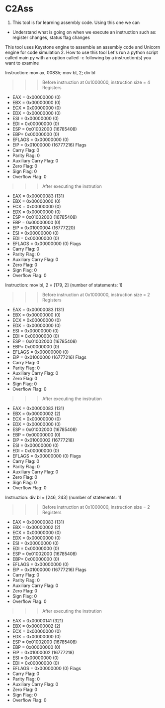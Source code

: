 # C2Ass

1. This tool is for learning assembly code. Using this one we can
- Understand what is going on when we execute an instruction such as: register changes, status flag changes

This tool uses Keystone engine to assemble an assembly code and Unicorn engine for code simulation
2. How to use this tool
Let's run a python script called main.py with an option called -c following by a instruction(s) you want to examine 


Instruction: mov ax, 0083h; mov bl, 2; div bl
>>> Before instruction at 0x1000000, instruction size = 4
Registers
- EAX = 0x00000000 (0)
- EBX = 0x00000000 (0)
- ECX = 0x00000000 (0)
- EDX = 0x00000000 (0)
- ESI = 0x00000000 (0)
- EDI = 0x00000000 (0)
- ESP = 0x01002000 (16785408)
- EBP= 0x00000000 (0)
- EFLAGS = 0x00000000 (0)
- EIP = 0x01000000 (16777216)
Flags
- Carry Flag: 0
- Parity Flag: 0
- Auxiliary Carry Flag: 0
- Zero Flag: 0
- Sign Flag: 0
- Overflow Flag: 0
>>> After executing the instrution
- EAX = 0x00000083 (131)
- EBX = 0x00000000 (0)
- ECX = 0x00000000 (0)
- EDX = 0x00000000 (0)
- ESP = 0x01002000 (16785408)
- EBP = 0x00000000 (0)
- EIP = 0x01000004 (16777220)
- ESI = 0x00000000 (0)
- EDI = 0x00000000 (0)
- EFLAGS = 0x00000000 (0)
Flags
- Carry Flag: 0
- Parity Flag: 0
- Auxiliary Carry Flag: 0
- Zero Flag: 0
- Sign Flag: 0
- Overflow Flag: 0

Instruction:  mov bl, 2 = [179, 2] (number of statements: 1)
>>> Before instruction at 0x1000000, instruction size = 2
Registers
- EAX = 0x00000083 (131)
- EBX = 0x00000000 (0)
- ECX = 0x00000000 (0)
- EDX = 0x00000000 (0)
- ESI = 0x00000000 (0)
- EDI = 0x00000000 (0)
- ESP = 0x01002000 (16785408)
- EBP= 0x00000000 (0)
- EFLAGS = 0x00000000 (0)
- EIP = 0x01000000 (16777216)
Flags
- Carry Flag: 0
- Parity Flag: 0
- Auxiliary Carry Flag: 0
- Zero Flag: 0
- Sign Flag: 0
- Overflow Flag: 0
>>> After executing the instrution
- EAX = 0x00000083 (131)
- EBX = 0x00000002 (2)
- ECX = 0x00000000 (0)
- EDX = 0x00000000 (0)
- ESP = 0x01002000 (16785408)
- EBP = 0x00000000 (0)
- EIP = 0x01000002 (16777218)
- ESI = 0x00000000 (0)
- EDI = 0x00000000 (0)
- EFLAGS = 0x00000000 (0)
Flags
- Carry Flag: 0
- Parity Flag: 0
- Auxiliary Carry Flag: 0
- Zero Flag: 0
- Sign Flag: 0
- Overflow Flag: 0

Instruction:  div bl = [246, 243] (number of statements: 1)
>>> Before instruction at 0x1000000, instruction size = 2
Registers
- EAX = 0x00000083 (131)
- EBX = 0x00000002 (2)
- ECX = 0x00000000 (0)
- EDX = 0x00000000 (0)
- ESI = 0x00000000 (0)
- EDI = 0x00000000 (0)
- ESP = 0x01002000 (16785408)
- EBP= 0x00000000 (0)
- EFLAGS = 0x00000000 (0)
- EIP = 0x01000000 (16777216)
Flags
- Carry Flag: 0
- Parity Flag: 0
- Auxiliary Carry Flag: 0
- Zero Flag: 0
- Sign Flag: 0
- Overflow Flag: 0
>>> After executing the instrution
- EAX = 0x00000141 (321)
- EBX = 0x00000002 (2)
- ECX = 0x00000000 (0)
- EDX = 0x00000000 (0)
- ESP = 0x01002000 (16785408)
- EBP = 0x00000000 (0)
- EIP = 0x01000002 (16777218)
- ESI = 0x00000000 (0)
- EDI = 0x00000000 (0)
- EFLAGS = 0x00000000 (0)
Flags
- Carry Flag: 0
- Parity Flag: 0
- Auxiliary Carry Flag: 0
- Zero Flag: 0
- Sign Flag: 0
- Overflow Flag: 0
